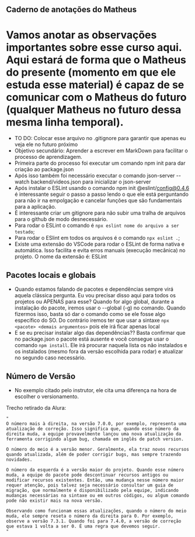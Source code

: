 ## Caderno de anotações do Matheus

# Vamos anotar as observações importantes sobre esse curso aqui. Aqui estará de forma que o Matheus do presente (momento em que ele estuda esse material) é capaz de se comunicar com o Matheus do futuro (qualquer Matheus no futuro dessa mesma linha temporal).

- TO DO: Colocar esse arquivo no .gitignore para garantir que apenas eu veja ele no futuro próximo
- Objetivo secundário: Aprender a escrever em MarkDown para facilitar o processo de aprendizagem.
- Primeira parte do processo foi executar um comando npm init para dar criação ao package.json
- Após isso também foi necessário executar o comando json-server --watch backend/videos.json para inicializar o json-server
- Após instalar o ESLint usando o comando npm init @eslint/config@0.4.6 é interessante seguir o passo a passo lendo o que ele está perguntando para não ir na empolgação e cancelar funções que são fundamentais para a aplicação.
- É interessante criar um gitignore para não subir uma tralha de arquivos para o github de modo desnecessário.
- Para rodar o ESLint o comando é `npx eslint nome do arquivo a ser testado`;
- Para rodar o ESlint em todos os arquivos é o comando `npx eslint .`;
- Existe uma extensão do VSCode para rodar o ESLint de forma nativa e automática. Isso facilita e evita erros manuais (execução mecânica) no projeto. O nome da extensão é: ESLint

## Pacotes locais e globais

- Quando estamos falando de pacotes e dependências sempre virá aquela clássica pergunta. Eu vou precisar disso aqui para todos os projetos ou APENAS para esse? Quando for algo global, durante a instalação do pacote, iremos usar o --global (-g) no comando. Quando fizermos isso, basta só dar o comando como se ele fosse algo específico do SO. Do contrário iremos ter que usar a sintaxe `npx <pacote> <demais argumentos>` pois ele irá ficar apenas local
- E se eu precisar instalar algo das dependências?? Basta confirmar que no package.json o pacote está ausente e você consegue usar o comando `npm install`. Ele irá procurar naquela lista os não instalados e os instalados (mesmo fora da versão escolhida para rodar) e atualizar no segundo caso necessário.

## Número de Versão

- No exemplo citado pelo instrutor, ele cita uma diferença na hora de escolher o versionamento.

Trecho retirado da Alura:

    "
    O número mais à direita, na versão 7.0.0, por exemplo, representa uma atualização de correção. Isso significa que, quando esse número da direita muda, a equipe provavelmente lançou uma nova atualização da ferramenta corrigindo algum bug, chamada em inglês de patch version.

    O número do meio é a versão menor. Geralmente, ela traz novos recursos quando atualizada, além de poder corrigir bugs, mas sempre trazendo novidades.

    O número da esquerda é a versão maior do projeto. Quando esse número muda, a equipe do pacote pode descontinuar recursos antigos ou modificar recursos existentes. Então, uma mudança nesse número maior requer atenção, pois talvez seja necessário consultar um guia de migração, que normalmente é disponibilizado pela equipe, indicando mudanças necessárias na sintaxe ou em outros códigos, ou algum comando pode não existir mais na nova versão.

    Observando como funcionam essas atualizações, quando o número do meio muda, ele sempre reseta o número da direita para 0. Por exemplo, observe a versão 7.3.1. Quando foi para 7.4.0, a versão de correção que estava 1 volta a ser 0. É uma regra que devemos seguir.
    "

